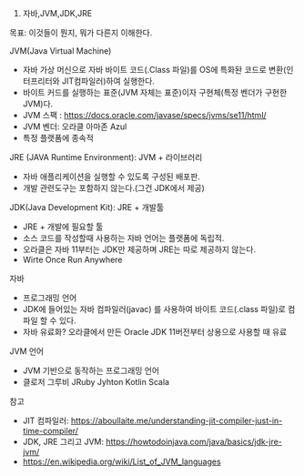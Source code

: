 1. 자바,JVM,JDK,JRE

목표: 이것들이 뭔지, 뭐가 다른지 이해한다.


JVM(Java Virtual Machine)
-  자바 가상 머신으로 자바 바이트 코드(.Class 파일)를 OS에 특화돤 코드로 변환(인터프리터와 JIT컴파일러)하여 실행한다. 
-  바이트 커드를 실행하는 표준(JVM 자체는 표준)이자 구현체(특정 벤더가 구현한 JVM)다.
-  JVM 스팩 : https://docs.oracle.com/javase/specs/jvms/se11/html/
-  JVM 벤더: 오라클 아마존 Azul
-  특정 플랫폼에 종속적

JRE (JAVA Runtime Environment): JVM + 라이브러리
-  자바 애플리케이션을 실행할 수 있도록 구성된 배포판.
-  개발 관련도구는 포함하지 않는다.(그건 JDK에서 제공)

JDK(Java Development Kit): JRE + 개발툴
-  JRE + 개발에 필요할 툴
-  소스 코드를 작성할때 사용하는 자바 언어는 플랫폼에 독립적.
-  오라클은 자바 11부터는 JDK만 제공하며 JRE는 따로 제공하지 않는다.
-  Wirte Once Run Anywhere

자바
-  프로그래밍 언어
-  JDK에 들어있는 자바 컴파일러(javac) 를 사용하여 바이트 코드(.class 파일)로 컴파일 할 수 있다.
-  자바 유료화? 오라클에서 만든 Oracle JDK 11버전부터 상용으로 사용할 때 유료

JVM 언어
-  JVM 기반으로 동작하는 프로그래밍 언어
-  클로저 그루비 JRuby Jyhton Kotlin Scala

참고
- JIT 컴파일러: https://aboullaite.me/understanding-jit-compiler-just-in-time-compiler/
- JDK, JRE 그리고 JVM: https://howtodoinjava.com/java/basics/jdk-jre-jvm/
- https://en.wikipedia.org/wiki/List_of_JVM_languages

